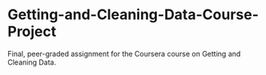 # Getting-and-Cleaning-Data-Course-Project
Final, peer-graded assignment for the Coursera course on Getting and Cleaning Data.
